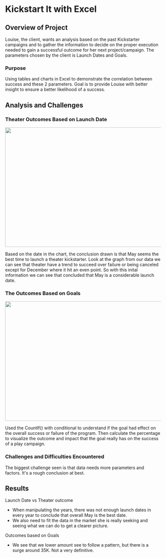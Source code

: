 
# Kickstart It with Excel

## Overview of Project
Louise, the client, wants an analysis based on the past Kickstarter campaigns and to gather the information to decide on the proper execution needed to gain a successful outcome for her next project/campaign. The parameters chosen by the client is Launch Dates and Goals.
 
### Purpose
Using tables and charts in Excel to demonstrate the correlation between success and these 2 parameters. Goal is to provide Louise with better insight to ensure a better likelihood of a success. 

## Analysis and Challenges

### Theater Outcomes Based on Launch Date
<img src="https://user-images.githubusercontent.com/93056479/139631827-0d1b2c83-43dd-4fdd-8607-6b2bef38dddb.png" style="width: 738px ; height: 385px">

Based on the date in the chart, the conclusion drawn is that May seems the best time to launch a theater kickstarter.  Look at the graph from our data we can see that theater have a trend to succeed over failure or being canceled except for December where it hit an even point. So with this inital information we can see that concluded that May is a considerable launch date. 

### The Outcomes Based on Goals
<img src="https://user-images.githubusercontent.com/93056479/139632796-4261fead-60b1-4f19-a88f-ad011ffbaf54.png" style="width: 738px ; height: 385px">

Used the CountIf() with conditional to understand if the goal had effect on the overall success or failure of the program. Then calculate the percentage to visualize the outcome and impact that the goal really has on the success of a play campaign. 

### Challenges and Difficulties Encountered
The biggest challenge seen is that data needs more parameters and factors. It's a rough conclusion at best. 

## Results

Launch Date vs Theater outcome 
- When manipulating the years, there was not enough launch dates in every year to conclude that overall May is the best date.
- We also need to fit the data in the market she is really seeking and seeing what we can do to get a clearer picture.

Outcomes based on Goals
- We see that we lower amount see to follow a pattern, but there is a surge around 35K. Not a very definitive.


